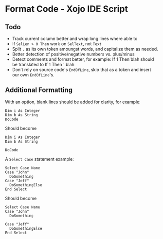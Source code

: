 Format Code - Xojo IDE Script
=============================

Todo
----

* Track current column better and wrap long lines where able to
* If `SelLen > 0 Then` work on `SelText`, not `Text`
* Split `.` as its own token amoungst words, and capitalize them as 
  needed.
* Better detection of positive/negative numbers vs. plus/minus
* Detect comments and format better, for example:
    If 1 Then'blah 
should be translated to
    If 1 Then ' blah
* Don't rely on source code's `EndOfLine`, skip that as a token and insert
  our own `EndOfLine`'s.

Additional Formatting
---------------------

With an option, blank lines should be added for clarity, for example:

    Dim i As Integer
    Dim b As String
    DoCode
 
Should become
 
    Dim i As Integer
    Dim b As String

    DoCode

A `Select Case` statement example:

    Select Case Name
    Case "John"
      DoSomething
    Case "Jeff"
      DoSomethingElse
    End Select
 
Should become

    Select Case Name
    Case "John"
      DoSomething

    Case "Jeff"
      DoSomethingElse
    End Select
